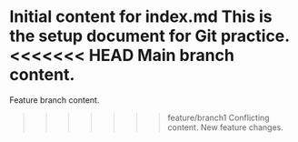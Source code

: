 Initial content for index.md
This is the setup document for Git practice.
<<<<<<< HEAD
Main branch content.
=======
Feature branch content.
>>>>>>> feature/branch1
Conflicting content.
New feature changes.
